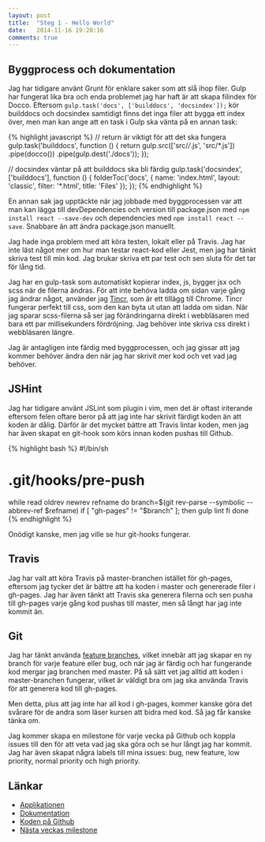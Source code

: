 ```yaml
---
layout: post
title:  "Steg 1 - Hello World"
date:   2014-11-16 19:28:16
comments: true
---
```


## Byggprocess och dokumentation

Jag har tidigare använt Grunt för enklare saker som att slå ihop filer. Gulp har
fungerat lika bra och enda problemet jag har haft är att skapa filindex för Docco.
Eftersom `gulp.task('docs', ['builddocs', 'docsindex']);` kör builddocs och
docsindex samtidigt finns det inga filer att bygga ett index över, men man kan
ange att en task i Gulp ska vänta på en annan task:

{% highlight javascript %}
// return är viktigt för att det ska fungera
gulp.task('builddocs', function () {
  return gulp.src(['src/*/*.js', 'src/*.js'])
    .pipe(docco())
    .pipe(gulp.dest('./docs'));
});

// docsindex väntar på att builddocs ska bli färdig
gulp.task('docsindex', ['builddocs'], function () {
  folderToc('docs', {
    name: 'index.html',
    layout: 'classic',
    filter: '*.html',
    title: 'Files'
  });
});
{% endhighlight %}

En annan sak jag upptäckte när jag jobbade med byggprocessen var att man kan
lägga till devDependencies och version till package.json med `npm install react
--save-dev` och dependencies med `npm install react --save`. Snabbare än att
ändra package.json manuellt.

Jag hade inga problem med att köra testen, lokalt eller på Travis. Jag har inte
läst något mer om hur man testar react-kod eller Jest, men jag har tänkt skriva
test till min kod. Jag brukar skriva ett par test och sen sluta för det tar för
lång tid.

Jag har en gulp-task som automatiskt kopierar index, js, bygger jsx och scss
när de filerna ändras. För att inte behöva ladda om sidan varje gång jag
ändrar något, använder jag
[Tincr](https://chrome.google.com/webstore/detail/tincr/lfjbhpnjiajjgnjganiaggebdhhpnbih),
som är ett tillägg till Chrome. Tincr fungerar  perfekt till css, som den
kan byta ut utan att ladda om sidan. När jag sparar scss-filerna så ser jag
förändringarna direkt i webbläsaren med bara ett par millisekunders fördröjning. 
Jag behöver inte skriva css direkt i webbläsaren längre.

Jag är antagligen inte färdig med byggprocessen, och jag gissar att jag kommer
behöver ändra den när jag har skrivit mer kod och vet vad jag behöver.

## JSHint

Jag har tidigare använt JSLint som plugin i vim, men det är oftast iriterande
eftersom felen oftare beror på att jag inte har skrivit färdigt koden än att
koden är dålig. Därför är det mycket bättre att Travis lintar koden, men jag
har även skapat en git-hook som körs innan koden pushas till Github.

{% highlight bash %}
#!/bin/sh

# .git/hooks/pre-push

while read oldrev newrev refname
do
  branch=$(git rev-parse --symbolic --abbrev-ref $refname)
  if [ "gh-pages" != "$branch" ]; then
    gulp lint
  fi
done
{% endhighlight %}

Onödigt kanske, men jag ville se hur git-hooks fungerar.


## Travis

Jag har valt att köra Travis på master-branchen istället för gh-pages, eftersom
jag tycker det är bättre att ha koden i master och genererade filer i gh-pages.
Jag har även tänkt att Travis ska generera filerna och sen pusha till gh-pages
varje gång kod pushas till master, men så långt har jag inte kommit än.


## Git

Jag har tänkt använda
[feature branches](https://www.atlassian.com/git/tutorials/comparing-workflows/feature-branch-workflow),
vilket innebär att jag skapar en ny branch för varje feature eller bug, och
när jag är färdig och har fungerande kod mergar jag branchen med master. På så
sätt vet jag alltid att koden i master-branchen fungerar, vilket är
väldigt bra om jag ska använda Travis för att generera kod till gh-pages.

Men detta, plus att jag inte har all kod i gh-pages, kommer kanske göra det
svårare för de andra som läser kursen att bidra med kod. Så jag får kanske tänka
om.

Jag kommer skapa en milestone för varje vecka på Github och koppla issues till
den för att veta vad jag ska göra och se hur långt jag har kommit. Jag har även
skapat några labels till mina issues: bug, new feature, low priority, normal priority
och high priority.


## Länkar

* [Applikationen](http://klamby.com/Podcat/dist/)
* [Dokumentation](http://klamby.com/Podcat/docs/)
* [Koden på Github](https://github.com/klambycom/Podcat)
* [Nästa veckas milestone](https://github.com/klambycom/Podcat/milestones/Audio%20player)
